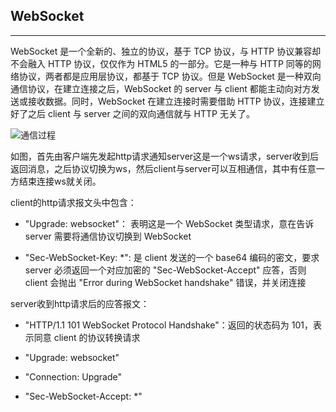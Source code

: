 ## WebSocket

---

WebSocket 是一个全新的、独立的协议，基于 TCP 协议，与 HTTP 协议兼容却不会融入 HTTP 协议，仅仅作为 HTML5 的一部分。它是一种与 HTTP 同等的网络协议，两者都是应用层协议，都基于 TCP 协议。但是 WebSocket 是一种双向通信协议，在建立连接之后，WebSocket 的 server 与 client 都能主动向对方发送或接收数据。同时，WebSocket 在建立连接时需要借助 HTTP 协议，连接建立好了之后 client 与 server 之间的双向通信就与 HTTP 无关了。

![通信过程](https://pic2.zhimg.com/80/v2-361334a3f98fb379672d837d894c19fb_hd.jpg)

如图，首先由客户端先发起http请求通知server这是一个ws请求，server收到后返回消息，之后协议切换为ws，然后client与server可以互相通信，其中有任意一方结束连接ws就关闭。

client的http请求报文头中包含：
- "Upgrade: websocket"： 表明这是一个 WebSocket 类型请求，意在告诉 server 需要将通信协议切换到 WebSocket

- "Sec-WebSocket-Key: *": 是 client 发送的一个 base64 编码的密文，要求 server 必须返回一个对应加密的 "Sec-WebSocket-Accept" 应答，否则 client 会抛出 "Error during WebSocket handshake" 错误，并关闭连接

server收到http请求后的应答报文：
- "HTTP/1.1 101 WebSocket Protocol Handshake"：返回的状态码为 101，表示同意 client 的协议转换请求

- "Upgrade: websocket"

- "Connection: Upgrade"

- "Sec-WebSocket-Accept: *"